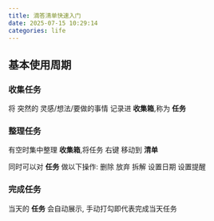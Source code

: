 ```yaml
---
title: 滴答清单快速入门
date: 2025-07-15 10:29:14
categories: life
---
```


## 基本使用周期

### 收集任务

将 突然的 灵感/想法/要做的事情 记录进 __收集箱__,称为 __任务__

### 整理任务

有空时集中整理 __收集箱__,将任务 右键 移动到 __清单__

同时可以对 __任务__ 做以下操作: 删除 放弃 拆解 设置日期 设置提醒

### 完成任务

当天的 __任务__ 会自动展示, 手动打勾即代表完成当天任务
